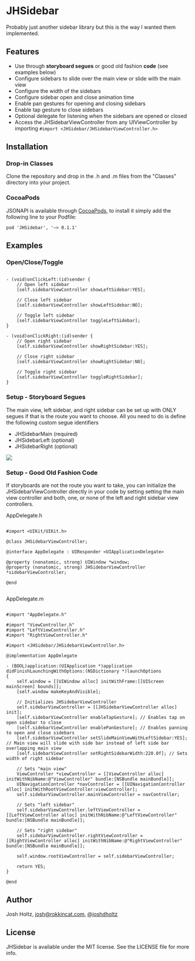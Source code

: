 # JHSidebar

Probably just another sidebar library but this is the way I wanted them implemented.

## Features

- Use through **storyboard segues** or good old fashion **code** (see examples below)
- Configure sidebars to slide over the main view or slide with the main view
- Configure the width of the sidebars
- Configure sidebar open and close animation time
- Enable pan gestures for opening and closing sidebars
- Enable tap gesture to close sidebars
- Optional delegate for listening when the sidebars are opened or closed
- Access the JHSidebarViewController from any UIViewController by importing `#import <JHSidebar/JHSidebarViewController.h>`

## Installation

### Drop-in Classes
Clone the repository and drop in the .h and .m files from the "Classes" directory into your project.

### CocoaPods

JSONAPI is available through [CocoaPods](http://cocoapods.org), to install
it simply add the following line to your Podfile:

    pod 'JHSidebar', '~> 0.1.1'

## Examples

### Open/Close/Toggle

````objc

- (void)onClickLeft:(id)sender {
    // Open left sidebar
    [self.sidebarViewController showLeftSidebar:YES];

    // Close left sidebar
    [self.sidebarViewController showLeftSidebar:NO];

    // Toggle left sidebar
    [self.sidebarViewController toggleLeftSidebar];
}

- (void)onClickRight:(id)sender {
    // Open right sidebar
    [self.sidebarViewController showRightSidebar:YES];

    // Close right sidebar
    [self.sidebarViewController showRightSidebar:NO];

    // Toggle right sidebar
    [self.sidebarViewController toggleRightSidebar];
}

````

### Setup - Storyboard Segues

The main view, left sidebar, and right sidebar can be set up with ONLY segues if that is the route you want to choose.
All you need to do is define the following custom segue identifiers
- JHSidebarMain (required)
- JHSidebarLeft (optional)
- JHSidebarRight (optional)

![](https://raw.github.com/joshdholtz/JHSidebar/master/Doc/example_segue.png)

### Setup - Good Old Fashion Code

If storyboards are not the route you want to take, you can initialize the JHSidebarViewController directly in your code by setting setting the main view controller and both, one, or none of the left and right sidebar view controllers.

AppDelegate.h
````objc

#import <UIKit/UIKit.h>

@class JHSidebarViewController;

@interface AppDelegate : UIResponder <UIApplicationDelegate>

@property (nonatomic, strong) UIWindow *window;
@property (nonatomic, strong) JHSidebarViewController *sidebarViewController;

@end


````

AppDelegate.m
````objc

#import "AppDelegate.h"

#import "ViewController.h"
#import "LeftViewController.h"
#import "RightViewController.h"

#import <JHSidebar/JHSidebarViewController.h>

@implementation AppDelegate

- (BOOL)application:(UIApplication *)application didFinishLaunchingWithOptions:(NSDictionary *)launchOptions
{
    self.window = [[UIWindow alloc] initWithFrame:[[UIScreen mainScreen] bounds]];
    [self.window makeKeyAndVisible];
    
    // Initializes JHSidebarViewController
    self.sidebarViewController = [[JHSidebarViewController alloc] init];
    [self.sidebarViewController enableTapGesture]; // Enables tap on open sidebar to close
    [self.sidebarViewController enablePanGesture]; // Enables panning to open and close sidebars
    [self.sidebarViewController setSlideMainViewWithLeftSidebar:YES]; // Main view will slide with side bar instead of left side bar overlapping main view
    [self.sidebarViewController setRightSidebarWidth:220.0f]; // Sets width of right sidebar
    
    // Sets "main view"
    ViewController *viewController = [[ViewController alloc] initWithNibName:@"ViewController" bundle:[NSBundle mainBundle]];
    UINavigationController *navController = [[UINavigationController alloc] initWithRootViewController:viewController];
    self.sidebarViewController.mainViewController = navController;
    
    // Sets "left sidebar"
    self.sidebarViewController.leftViewController = [[LeftViewController alloc] initWithNibName:@"LeftViewController" bundle:[NSBundle mainBundle]];
    
    // Sets "right sidebar"
    self.sidebarViewController.rightViewController = [[RightViewController alloc] initWithNibName:@"RightViewController" bundle:[NSBundle mainBundle]];
    
    self.window.rootViewController = self.sidebarViewController;
    
    return YES;
}

@end

````

## Author

Josh Holtz, josh@rokkincat.com, [@joshdholtz](https://twitter.com/joshdholtz)

## License

JHSidebar is available under the MIT license. See the LICENSE file for more info.

